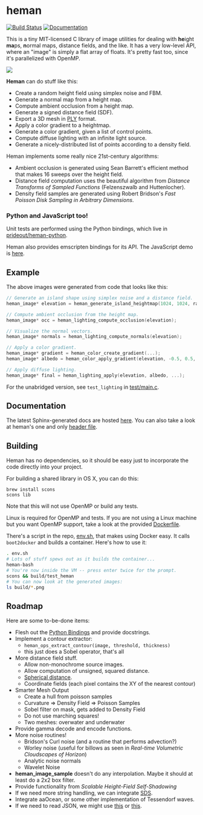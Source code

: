 
# heman

[![Build Status](https://travis-ci.org/prideout/heman.svg?branch=master)](https://travis-ci.org/prideout/heman) [![Documentation](https://readthedocs.org/projects/heman/badge/?version=latest)](http://heman.readthedocs.org/en/latest/)

This is a tiny MIT-licensed C library of image utilities for dealing with **he**ight **ma**ps, **n**ormal maps, distance fields, and the like.  It has a very low-level API, where an "image" is simply a flat array of floats.  It's pretty fast too, since it's parallelized with OpenMP.

![](https://github.com/prideout/heman/blob/master/docs/_static/islands.png)

**Heman** can do stuff like this:
- Create a random height field using simplex noise and FBM.
- Generate a normal map from a height map.
- Compute ambient occlusion from a height map.
- Generate a signed distance field (SDF).
- Export a 3D mesh in [PLY](http://paulbourke.net/dataformats/ply/) format.
- Apply a color gradient to a heightmap.
- Generate a color gradient, given a list of control points.
- Compute diffuse lighting with an infinite light source.
- Generate a nicely-distributed list of points according to a density field.

Heman implements some really nice 21st-century algorithms:

- Ambient occlusion is generated using Sean Barrett's efficient method that makes 16 sweeps over the height field.
- Distance field computation uses the beautiful algorithm from _Distance Transforms of Sampled Functions_ (Felzenszwalb and Huttenlocher).
- Density field samples are generated using Robert Bridson's _Fast Poisson Disk Sampling in Arbitrary Dimensions_.

### Python and JavaScript too!
Unit tests are performed using the Python bindings, which live in [prideout/heman-python](https://github.com/prideout/heman-python).

Heman also provides emscripten bindings for its API.  The JavaScript demo is [here](http://prideout.github.io/heman).

## Example

The above images were generated from code that looks like this:

```c
// Generate an island shape using simplex noise and a distance field.
heman_image* elevation = heman_generate_island_heightmap(1024, 1024, rand());

// Compute ambient occlusion from the height map.
heman_image* occ = heman_lighting_compute_occlusion(elevation);

// Visualize the normal vectors.
heman_image* normals = heman_lighting_compute_normals(elevation);

// Apply a color gradient.
heman_image* gradient = heman_color_create_gradient(...);
heman_image* albedo = heman_color_apply_gradient(elevation, -0.5, 0.5, grad);

// Apply diffuse lighting.
heman_image* final = heman_lighting_apply(elevation, albedo, ...);
```

For the unabridged version, see `test_lighting` in [test/main.c](https://github.com/prideout/heman/blob/master/test/main.c).

## Documentation

The latest Sphinx-generated docs are hosted [here](http://heman.readthedocs.org/en/latest/).  You can also take a look at heman's one and only [header file](https://github.com/prideout/heman/blob/master/include/heman.h).

## Building

Heman has no dependencies, so it should be easy just to incorporate the code directly into your project.

For building a shared library in OS X, you can do this:
```
brew install scons
scons lib
```

Note that this will not use OpenMP or build any tests.

Linux is required for OpenMP and tests.  If you are not using a Linux machine but you want OpenMP support, take a look at the provided [Dockerfile](https://github.com/prideout/heman/blob/master/Dockerfile).

There's a script in the repo, [env.sh](https://github.com/prideout/heman/blob/master/env.sh), that makes using Docker easy.  It calls `boot2docker` and builds a container.  Here's how to use it:

```bash
. env.sh
# Lots of stuff spews out as it builds the container...
heman-bash
# You're now inside the VM -- press enter twice for the prompt.
scons && build/test_heman
# You can now look at the generated images:
ls build/*.png
```

## Roadmap

Here are some to-be-done items:
- Flesh out the [Python Bindings](https://github.com/prideout/heman-python) and provide docstrings.
- Implement a contour extractor:
   - `heman_ops_extract_contour(image, threshold, thickness)`
   - this just does a Sobel operator, that's all
- More distance field stuff.
  - Allow non-monochrome source images.
  - Allow computation of unsigned, squared distance.
  - [Spherical distance](http://experilous.com/1/blog/post/generating-spherical-distance-fields-from-polygons).
  - Coordinate fields (each pixel contains the XY of the nearest contour)
- Smarter Mesh Output
  - Create a hull from poisson samples
  - Curvature => Density Field => Poisson Samples
  - Sobel filter on mask, gets added to Density Field
  - Do not use marching squares!
  - Two meshes: overwater and underwater
- Provide gamma decode and encode functions.
- More noise routines!
    - Bridson's Curl noise (and a routine that performs advection?)
    - Worley noise (useful for billows as seen in _Real-time Volumetric Cloudscapes of Horizon_)
    - Analytic noise normals
    - Wavelet Noise
- **heman_image_sample** doesn't do any interpolation.  Maybe it should at least do a 2x2 box filter.
- Provide functionality from _Scalable Height-Field Self-Shadowing_
- If we need more string handling, we can integrate [SDS](https://github.com/antirez/sds).
- Integrate aaOcean, or some other implementation of Tessendorf waves.
- If we need to read JSON, we might use [this](https://github.com/sheredom/json.h) or [this](https://github.com/mitsuhiko/johanson).
